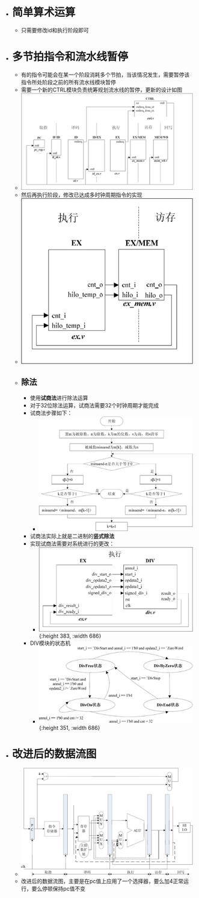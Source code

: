 - # 简单算术运算
	- 只需要修改id和执行阶段即可
- # 多节拍指令和流水线暂停
	- 有的指令可能会在某一个阶段消耗多个节拍，当该情况发生，需要暂停该指令所处阶段之前的所有流水线模块暂停
	- 需要一个新的CTRL模块负责统筹规划流水线的暂停，更新的设计如图
	- ![image.png](../assets/image_1658456140433_0.png)
	- 然后再执行阶段，修改已达成多时钟周期指令的实现
	- ![image.png](../assets/image_1658505465590_0.png)
	- ## 除法
		- 使用**试商法**进行除法运算
		- 对于32位除法运算，试商法需要32个时钟周期才能完成
		- 试商法步骤如下：
			- ![image.png](../assets/image_1658596067009_0.png)
		- 试商法实际上就是二进制的**竖式除法**
		- 实现试商法需要对系统进行的更改：
			- ![image.png](../assets/image_1658596169610_0.png){:height 383, :width 686}
		- DIV模块的状态机
			- ![image.png](../assets/image_1658654315362_0.png){:height 351, :width 686}
- # 改进后的数据流图
	- ![image.png](../assets/image_1658937851658_0.png)
	- 改进后的数据流图，主要是在pc值上应用了一个选择器，要么加4正常运行，要么停顿保持pc值不变
